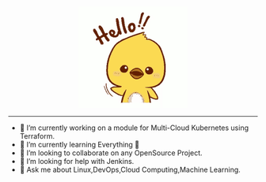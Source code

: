 
<p align="center"> <img src="https://github.com/DEALTALFA/DEALTALFA/blob/main/src/hi.gif" alt="animated"> </p>

---------------------

- 🔭 I’m currently working on a module for Multi-Cloud Kubernetes using Terraform.
- 🌱 I’m currently learning Everything 🤣
- 👯 I’m looking to collaborate on any OpenSource Project.
- 🤔 I’m looking for help with Jenkins.
- 💬 Ask me about Linux,DevOps,Cloud Computing,Machine Learning.
